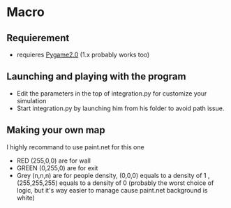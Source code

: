 # Macro

## Requierement
- requieres [Pygame2.0]( https://pypi.org/project/pygame/ ) (1.x probably works too)

## Launching and playing with the program
- Edit the parameters in the top of integration.py for customize your simulation
- Start integration.py by launching him from his folder to avoid path issue.

## Making your own map
I highly recommand to use paint.net for this one 
- RED (255,0,0) are for wall
- GREEN (0,255,0) are for exit
- Grey (n,n,n) are for people density, (0,0,0) equals to a density of 1 , (255,255,255) equals to a density of 0 (probably the worst choice of logic, but it's way easier to manage cause paint.net background is white)

